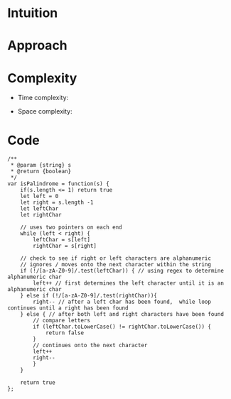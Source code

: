 # Intuition
<!-- Describe your first thoughts on how to solve this problem. -->

# Approach
<!-- Describe your approach to solving the problem. -->

# Complexity
- Time complexity:
<!-- Add your time complexity here, e.g. $$O(n)$$ -->

- Space complexity:
<!-- Add your space complexity here, e.g. $$O(n)$$ -->
 
# Code
```
/**
 * @param {string} s
 * @return {boolean}
 */
var isPalindrome = function(s) {
    if(s.length <= 1) return true
    let left = 0
    let right = s.length -1
    let leftChar
    let rightChar

    // uses two pointers on each end
    while (left < right) {
        leftChar = s[left]
        rightChar = s[right]

    // check to see if right or left characters are alphanumeric
    // ignores / moves onto the next character within the string
    if (!/[a-zA-Z0-9]/.test(leftChar)) { // using regex to determine alphanumeric char
        left++ // first determines the left character until it is an alphanumeric char
    } else if (!/[a-zA-Z0-9]/.test(rightChar)){
        right-- // after a left char has been found,  while loop continues until a right has been found
    } else { // after both left and right characters have been found
        // compare letters
        if (leftChar.toLowerCase() != rightChar.toLowerCase()) {
            return false
        }
        // continues onto the next character
        left++
        right--
        }
    }

    return true
};
```